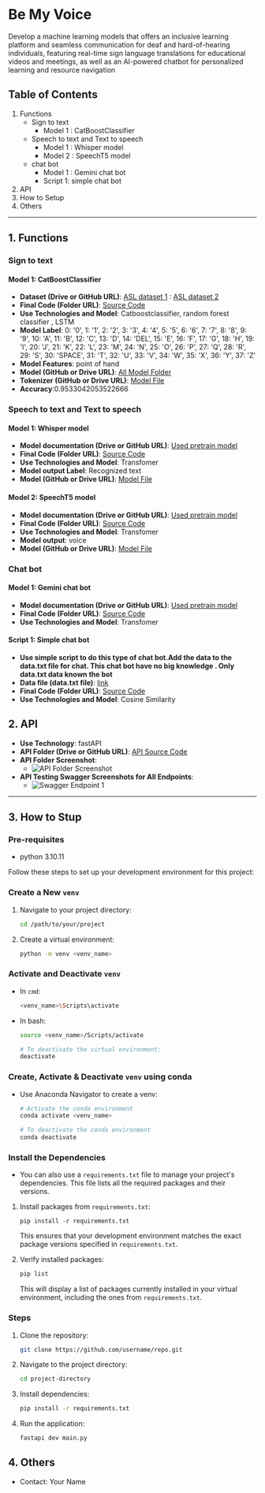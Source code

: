 # Be My Voice

Develop a machine learning models that offers an inclusive learning platform and seamless communication for deaf 
and hard-of-hearing individuals, featuring real-time sign language translations for educational videos 
and meetings, as well as an AI-powered chatbot for personalized learning and resource navigation

## Table of Contents
1. Functions
    -  Sign to text
        -  Model 1 :  CatBoostClassifier
    -  Speech to text and Text to speech
        -  Model 1 : Whisper model
        -  Model 2 : SpeechT5 model
    -  chat bot
        -  Model 1 : Gemini chat bot
        -  Script 1: simple chat bot
2. API
3. How to Setup
4. Others

---

## 1. Functions

###  Sign to text
#### Model 1:  CatBoostClassifier

- **Dataset (Drive or GitHub URL)**: [ASL dataset 1](https://www.kaggle.com/datasets/debashishsau/aslamerican-sign-language-aplhabet-dataset )
                                    : [ASL dataset 2](https://www.kaggle.com/datasets/grassknoted/asl-alphabet)
- **Final Code (Folder URL)**: [Source Code](https://github.com/SilverlineIT/Be-My-Voice-ML/blob/main/sign_to_text/sign_language_model_training.ipynb)
- **Use Technologies and Model**: Catboostclassifier, random forest classifier , LSTM
- **Model Label**: 0: '0', 1: '1', 2: '2', 3: '3', 4: '4', 5: '5', 6: '6', 7: '7', 8: '8', 9: '9', 10: 'A', 11: 'B', 12: 'C', 13: 'D', 14: 'DEL', 15: 'E', 16: 'F', 17: 'G', 18: 'H', 19: 'I', 20: 'J', 21: 'K', 22: 'L', 23: 'M', 24: 'N', 25: 'O', 26: 'P', 27: 'Q', 28: 'R', 29: 'S', 30: 'SPACE', 31: 'T', 32: 'U', 33: 'V', 34: 'W', 35: 'X', 36: 'Y', 37: 'Z'
- **Model Features**: point of hand
- **Model (GitHub or Drive URL)**: [All Model Folder](https://drive.google.com/drive/folders/1SNbMxdg6DPe0GOG9iQGtExX7pSDq71wV?usp=drive_link)
- **Tokenizer (GitHub or Drive URL)**: [Model File](https://drive.google.com/file/d/1Xl2Urw4E6bLdSDMlLcNSuXPTEI9DLudw/view?usp=drive_link)
- **Accuracy**:0.9533042053522666



### Speech to text and Text to speech
#### Model 1: Whisper model

- **Model documentation (Drive or GitHub URL)**: [Used pretrain model](https://github.com/openai/whisper)
- **Final Code (Folder URL)**: [Source Code](https://github.com/SilverlineIT/Be-My-Voice-ML/blob/main/API/app/speech_T_text/whisper_ASR.py)
- **Use Technologies and Model**: Transfomer
- **Model output Label**: Recognized text
- **Model (GitHub or Drive URL)**: [Model File](https://drive.google.com/drive/folders/149wlLs5R09V1VFeTLr5_VCw7HgS1eG_-?usp=drive_link)

#### Model 2: SpeechT5 model

- **Model documentation (Drive or GitHub URL)**: [Used pretrain model](https://huggingface.co/microsoft/speecht5_tts)
- **Final Code (Folder URL)**: [Source Code](https://github.com/SilverlineIT/Be-My-Voice-ML/blob/main/API/app/speech_T_text/speech_to_text.py)
- **Use Technologies and Model**: Transfomer
- **Model output**: voice
- **Model (GitHub or Drive URL)**: [Model File](https://drive.google.com/drive/folders/1apB_R_TsZomiIQZSq_6x-br7btSbyjir?usp=drive_link)


### Chat bot
#### Model 1: Gemini chat bot

- **Model documentation (Drive or GitHub URL)**: [Used pretrain model](https://gemini.google.com/app)
- **Final Code (Folder URL)**: [Source Code](https://github.com/SilverlineIT/Be-My-Voice-ML/blob/main/API/app/chat_bot/gemini_bot.py)
- **Use Technologies and Model**: Transfomer

#### Script 1: Simple chat bot

- **Use simple script to do this type of chat bot.Add the data to the data.txt file for chat. This chat bot have no big knowledge . Only data.txt data known the bot** 
- **Data file (data.txt file)**: [link](https://drive.google.com/file/d/1aLOOKoeGEu-6kIb7ZVVTTOva9V93w9HR/view?usp=drive_link)
- **Final Code (Folder URL)**: [Source Code](https://github.com/SilverlineIT/Be-My-Voice-ML/blob/main/API/app/chat_bot/simple_chatbot.py)
- **Use Technologies and Model**: Cosine Similarity



## 2. API

- **Use Technology**: fastAPI
- **API Folder (Drive or GitHub URL)**: [API Source Code](https://drive.google.com/drive/folders/1Gp9cswuew5bOE4f0eZHTt1TmL_qDTCcY?usp=drive_link)
- **API Folder Screenshot**: 
    - ![API Folder Screenshot](https://github.com/SilverlineIT/Be-My-Voice-ML/blob/main/git_src/Screenshot%20(38).png)
- **API Testing Swagger Screenshots for All Endpoints**:
    - ![Swagger Endpoint 1](https://github.com/SilverlineIT/Be-My-Voice-ML/blob/main/git_src/Screenshot%20(39).png)

---

## 3. How to Stup

### Pre-requisites
- python 3.10.11

Follow these steps to set up your development environment for this project:

### Create a New `venv`

1. Navigate to your project directory:

   ```bash
   cd /path/to/your/project
   ```

2. Create a virtual environment:

   ```bash
   python -m venv <venv_name>
   ```

### Activate and Deactivate `venv`

- In `cmd`:

   ```bash
   <venv_name>\Scripts\activate
   ```

- In bash:

   ```bash
   source <venv_name>/Scripts/activate

   # To deactivate the virtual environment:
   deactivate
   ```

### Create, Activate & Deactivate `venv` using conda

- Use Anaconda Navigator to create a venv:

   ```bash
   # Activate the conda environment
   conda activate <venv_name>

   # To deactivate the conda environment
   conda deactivate
   ```

### Install the Dependencies

- You can also use a `requirements.txt` file to manage your project's dependencies. This file lists all the required packages and their versions.
1. Install packages from `requirements.txt`:

   ```
   pip install -r requirements.txt
   ```
    This ensures that your development environment matches the exact package versions specified in `requirements.txt`.

2. Verify installed packages:

   ```bash
   pip list
   ```
    This will display a list of packages currently installed in your virtual environment, including the ones from `requirements.txt`.




### Steps
1. Clone the repository:
    ```bash
    git clone https://github.com/username/repo.git
    ```
2. Navigate to the project directory:
    ```bash
    cd project-directory
    ```
3. Install dependencies:
    ```bash
    pip install -r requirements.txt
    ```
4. Run the application:
    ```bash
    fastapi dev main.py

## 4. Others
- Contact: Your Name 
